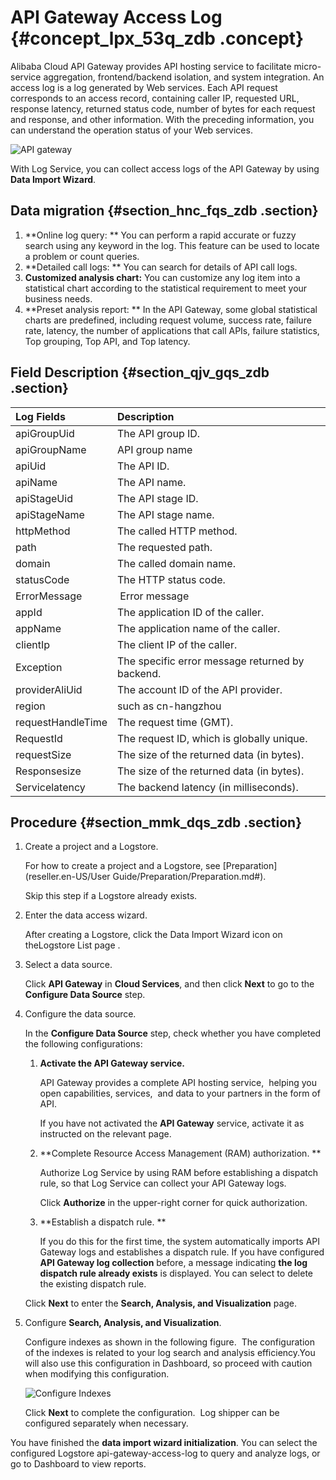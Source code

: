 # API Gateway Access Log {#concept_lpx_53q_zdb .concept}

Alibaba Cloud API Gateway provides API hosting service to facilitate micro-service aggregation, frontend/backend isolation, and system integration. An access log is a log generated by Web services. Each API request corresponds to an access record, containing caller IP, requested URL, response latency, returned status code, number of bytes for each request and response, and other information. With the preceding information, you can understand the operation status of your Web services.

![](images/5402_en-US.png "API gateway")

With Log Service, you can collect access logs of the API Gateway by using **Data Import Wizard**.

## **Data migration** {#section_hnc_fqs_zdb .section}

1.  **Online log query: ** You can perform a rapid accurate or fuzzy search using any keyword in the log. This feature can be used to locate a problem or count queries.
2.  **Detailed call logs: ** You can search for details of API call logs.
3.  **Customized analysis chart:** You can customize any log item into a statistical chart according to the statistical requirement to meet your business needs.
4.  **Preset analysis report: ** In the API Gateway, some global statistical charts are predefined, including request volume, success rate, failure rate, latency, the number of applications that call APIs, failure statistics, Top grouping, Top API, and Top latency.

## Field Description {#section_qjv_gqs_zdb .section}

|Log Fields|Description|
|:---------|:----------|
|apiGroupUid|The API group ID.|
|apiGroupName|API group name|
|apiUid|The API ID. |
|apiName |The API name.|
|apiStageUid|The API stage ID.|
|apiStageName|The API stage name.|
|httpMethod|The called HTTP method.|
|path|The requested path.|
|domain|The called domain name. |
|statusCode |The HTTP status code.|
|ErrorMessage| Error message|
|appId |The application ID of the caller.|
|appName |The application name of the caller.|
|clientIp|The client IP of the caller.|
|Exception|The specific error message returned by backend.|
|providerAliUid|The account ID of the API provider.|
|region|such as cn-hangzhou|
|requestHandleTime|The request time \(GMT\).|
|RequestId|The request ID, which is globally unique.|
|requestSize|The size of the returned data \(in bytes\).|
|Responsesize|The size of the returned data \(in bytes\).|
|Servicelatency|The backend latency \(in milliseconds\).|

## Procedure {#section_mmk_dqs_zdb .section}

1.  Create a project and a Logstore.

    For how to create a project and a Logstore, see [Preparation](reseller.en-US/User Guide/Preparation/Preparation.md#). 

    Skip this step if a Logstore already exists.

2.  Enter the data access wizard.

    After creating a Logstore, click the Data Import Wizard icon on theLogstore List page .

3.  Select a data source.

    Click **API Gateway** in **Cloud Services**, and then click **Next** to go to the **Configure Data Source** step.

4.  Configure the data source.

    In the **Configure Data Source** step, check whether you have completed the following configurations:

    1.  **Activate the API Gateway service.**

        API Gateway provides a complete API hosting service,  helping you open capabilities, services,  and data to your partners in the form of API. 

        If you have not activated the **API Gateway** service, activate it as instructed on the relevant page.

    2.  **Complete Resource Access Management \(RAM\) authorization. **

        Authorize Log Service by using RAM before establishing a dispatch rule, so that Log Service can collect your API Gateway logs.

        Click **Authorize** in the upper-right corner for quick authorization.

    3.  **Establish a dispatch rule. **

        If you do this for the first time, the system automatically imports API Gateway logs and establishes a dispatch rule. If you have configured **API Gateway log collection** before, a message indicating **the log dispatch rule already exists** is displayed. You can select to delete the existing dispatch rule.

    Click **Next** to enter the **Search, Analysis, and Visualization** page.

5.  Configure **Search, Analysis, and Visualization**.

    Configure indexes as shown in the following figure.  The configuration of the indexes is related to your log search and analysis efficiency.You will also use this configuration in Dashboard, so proceed with caution when modifying this configuration.

    ![](images/5403_en-US.png "Configure Indexes")

    Click **Next** to complete the configuration.  Log shipper can be configured separately when necessary.


You have finished the **data import wizard initialization**. You can select the configured Logstore api-gateway-access-log to query and analyze logs, or go to Dashboard to view reports.

